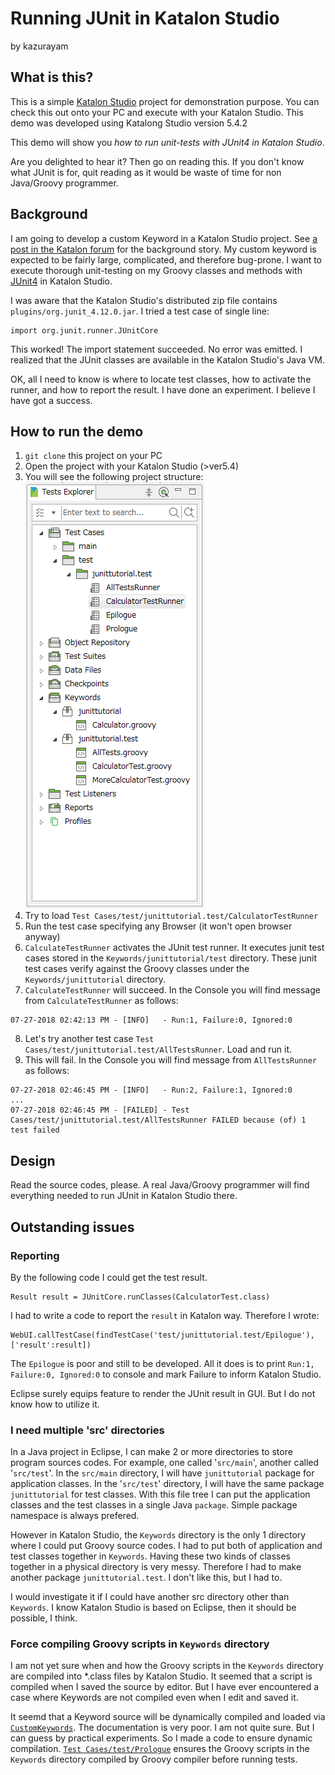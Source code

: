 Running JUnit in Katalon Studio
====

by kazurayam

## What is this?

This is a simple [Katalon Studio](https://www.katalon.com/) project for demonstration purpose. You can check this out onto your PC and execute with your Katalon Studio. This demo was developed using Katalong Studio version 5.4.2

This demo will show you *how to run unit-tests with JUnit4 in Katalon Studio*.

Are you delighted to hear it? Then go on reading this. If you don't know what JUnit is for, quit reading as it would be waste of time for non Java/Groovy programmer.

## Background

I am going to develop a custom Keyword in a Katalon Studio project. See [a post in the Katalon forum](https://forum.katalon.com/discussion/comment/19738) for the background story. My custom keyword is expected to be fairly large, complicated, and therefore bug-prone. I want to execute thorough unit-testing on my Groovy classes and methods with [JUnit4](https://junit.org/junit4/) in Katalon Studio.

I was aware that the Katalon Studio's distributed zip file contains `plugins/org.junit_4.12.0.jar`. I tried a test case of single line:
```
import org.junit.runner.JUnitCore
```
This worked! The import statement succeeded. No error was emitted. I realized that the JUnit classes are available in the Katalon Studio's Java VM.

OK, all I need to know is where to locate test classes, how to activate the runner, and how to report the result. I have done an experiment. I believe I have got a success.

## How to run the demo

1. `git clone` this project on your PC
2. Open the project with your Katalon Studio (>ver5.4)
3. You will see the following project structure: ![TestsExplorer](https://github.com/kazurayam/RunningJUnitInKatalonStudio/blob/master/docs/TestsExplorer.PNG)
4. Try to load `Test Cases/test/junittutorial.test/CalculatorTestRunner`
5. Run the test case specifying any Browser (it won't open browser anyway)
6. `CalculateTestRunner` activates the JUnit test runner. It executes junit test cases stored in the `Keywords/junittutorial/test` directory. These junit test cases verify against the Groovy classes under the `Keywords/junittutorial` directory.
7. `CalculateTestRunner` will succeed. In the Console you will find message from `CalculateTestRunner` as follows:
```
07-27-2018 02:42:13 PM - [INFO]   - Run:1, Failure:0, Ignored:0
```
8. Let's try another test case `Test Cases/test/junittutorial.test/AllTestsRunner`. Load and run it.
9. This will fail. In the Console you will find message from `AllTestsRunner` as follows:
```
07-27-2018 02:46:45 PM - [INFO]   - Run:2, Failure:1, Ignored:0
...
07-27-2018 02:46:45 PM - [FAILED] - Test Cases/test/junittutorial.test/AllTestsRunner FAILED because (of) 1 test failed
```

## Design

Read the source codes, please. A real Java/Groovy programmer will find everything needed to run JUnit in Katalon Studio there.

## Outstanding issues

### Reporting
By the following code I could get the test result.
```
Result result = JUnitCore.runClasses(CalculatorTest.class)
```
I had to write a code to report the `result` in Katalon way. Therefore I wrote:
```
WebUI.callTestCase(findTestCase('test/junittutorial.test/Epilogue'), ['result':result])
```
The `Epilogue` is poor and still to be developed. All it does is to print `Run:1, Failure:0, Ignored:0` to console and mark Failure to inform Katalon Studio.

Eclipse surely equips feature to render the JUnit result in GUI. But I do not know how to utilize it.

### I need multiple 'src' directories

In a Java project in Eclipse, I can make 2 or more directories to store program sources codes. For example, one called '`src/main`', another called '`src/test`'. In the `src/main` directory, I will have `junittutorial` package for application classes. In the '`src/test`' directory, I will have the same package `junittutorial` for test classes. With this file tree I can put the application classes and the test classes in a single Java `package`. Simple package namespace is always prefered.

However in Katalon Studio, the `Keywords` directory is the only 1 directory where I could put Groovy source codes. I had to put both of application and test classes together in `Keywords`. Having these two kinds of classes together in a physical directory is very messy. Therefore I had to make another package `junittutorial.test`. I don't like this, but I had to.

I would investigate it if I could have another src directory other than `Keywords`. I know Katalon Studio is based on Eclipse, then it should be possible, I think.

### Force compiling Groovy scripts in `Keywords` directory

I am not yet sure when and how the Groovy scripts in the `Keywords` directory are compiled into \*.class files by Katalon Studio. It seemed that a script is compiled when I saved the source by editor. But I have ever encountered a case where Keywords are not compiled even when I edit and saved it.

It seemd that a Keyword source will be dynamically compiled and loaded via [`CustomKeywords`](https://docs.katalon.com/display/KD/Custom+Keywords). The documentation is very poor. I am not quite sure. But I can guess by practical experiments. So I made a code to ensure dynamic compilation.
[`Test Cases/test/Prologue`](https://github.com/kazurayam/RunningJUnitInKatalonStudio/blob/master/Scripts/test/Prologue/Script1532666027229.groovy) ensures the Groovy scripts in the `Keywords` directory compiled by Groovy compiler before running tests.
